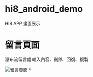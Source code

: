 # hi8_android_demo


HI8 APP 畫面展示
# 留言頁面

瀑布流留言處
輸入內容、刪除、回復、複製

![留言頁面](https://user-images.githubusercontent.com/87661821/173244438-d5dcc86f-2a9c-41a4-92ee-56f4f7162e9b.gif)
*




